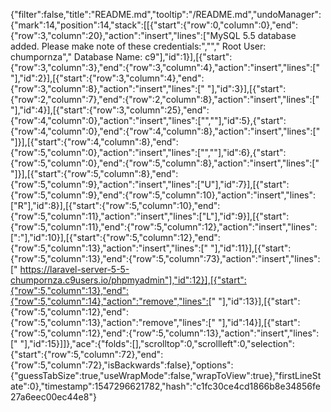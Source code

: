 {"filter":false,"title":"README.md","tooltip":"/README.md","undoManager":{"mark":14,"position":14,"stack":[[{"start":{"row":0,"column":0},"end":{"row":3,"column":20},"action":"insert","lines":["MySQL 5.5 database added.  Please make note of these credentials:","","       Root User: chumpornza","   Database Name: c9"],"id":1}],[{"start":{"row":3,"column":3},"end":{"row":3,"column":4},"action":"insert","lines":[" "],"id":2}],[{"start":{"row":3,"column":4},"end":{"row":3,"column":8},"action":"insert","lines":["    "],"id":3}],[{"start":{"row":2,"column":7},"end":{"row":2,"column":8},"action":"insert","lines":[" "],"id":4}],[{"start":{"row":3,"column":25},"end":{"row":4,"column":0},"action":"insert","lines":["",""],"id":5},{"start":{"row":4,"column":0},"end":{"row":4,"column":8},"action":"insert","lines":["        "]}],[{"start":{"row":4,"column":8},"end":{"row":5,"column":0},"action":"insert","lines":["",""],"id":6},{"start":{"row":5,"column":0},"end":{"row":5,"column":8},"action":"insert","lines":["        "]}],[{"start":{"row":5,"column":8},"end":{"row":5,"column":9},"action":"insert","lines":["U"],"id":7}],[{"start":{"row":5,"column":9},"end":{"row":5,"column":10},"action":"insert","lines":["R"],"id":8}],[{"start":{"row":5,"column":10},"end":{"row":5,"column":11},"action":"insert","lines":["L"],"id":9}],[{"start":{"row":5,"column":11},"end":{"row":5,"column":12},"action":"insert","lines":[":"],"id":10}],[{"start":{"row":5,"column":12},"end":{"row":5,"column":13},"action":"insert","lines":[" "],"id":11}],[{"start":{"row":5,"column":13},"end":{"row":5,"column":73},"action":"insert","lines":[" https://laravel-server-5-5-chumpornza.c9users.io/phpmyadmin"],"id":12}],[{"start":{"row":5,"column":13},"end":{"row":5,"column":14},"action":"remove","lines":[" "],"id":13}],[{"start":{"row":5,"column":12},"end":{"row":5,"column":13},"action":"remove","lines":[" "],"id":14}],[{"start":{"row":5,"column":12},"end":{"row":5,"column":13},"action":"insert","lines":[" "],"id":15}]]},"ace":{"folds":[],"scrolltop":0,"scrollleft":0,"selection":{"start":{"row":5,"column":72},"end":{"row":5,"column":72},"isBackwards":false},"options":{"guessTabSize":true,"useWrapMode":false,"wrapToView":true},"firstLineState":0},"timestamp":1547296621782,"hash":"c1fc30ce4cd1866b8e34856fe27a6eec00ec44e8"}